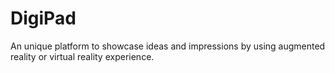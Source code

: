 # DigiPad
An unique platform to showcase ideas and impressions by using augmented reality or virtual reality experience.
